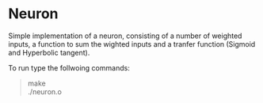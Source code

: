 # Neuron

Simple implementation of a neuron, consisting of a number of weighted inputs, 
a function to sum the wighted inputs and a tranfer function 
(Sigmoid and Hyperbolic tangent).

To run type the follwoing commands:

> make                  
>./neuron.o
